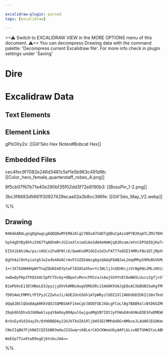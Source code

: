 ```yaml
---

excalidraw-plugin: parsed
tags: [excalidraw]

---
```

==⚠  Switch to EXCALIDRAW VIEW in the MORE OPTIONS menu of this document. ⚠== You can decompress Drawing data with the command palette: 'Decompress current Excalidraw file'. For more info check in plugin settings under 'Saving'



# Dire

# Excalidraw Data

## Text Elements
## Element Links
gPbOXy2x: [[Gill’Séo Hex Notes#Bobcat Hex]]

## Embedded Files
cec4fec9f7082e246d3481c5ef1e5b963c491d9b: [[Color_hero_female_quarterstaff_robes_A.png]]

8f5cb07f67b71e40e290bf35f02dd3f72e8190b3: [[BossPin_1-2.png]]

3bc3f8683d5661f30927429ecaa02a3b8cc366fe: [[Gill’Séo_Map_V2.webp]]

%%
## Drawing
```compressed-json
N4KAkARALgngDgUwgLgAQQQDwMYEMA2AlgCYBOuA7hADTgQBuCpAzoQPYB2KqATLZMzYBXUtiRoIACyhQ4zZAHoFAc0JRJQgEYA6bGwC2CgF7N6hbEcK4OCtptbErHALRY8RMpWdx8Q1TdIEfARcZgRmBShcZQUebQBObR4aOiCEfQQOKGZuAG1wMFAwYogSbggANXiABVwABgBWfAA5FOLIWERywn1opH4SzG5nAEY6kZHtAGYAFgaGqbr4gHZ4

hp54gDYByBhhzZ467TqADhmR+JGZzeXlnimdiAoSdW4eHmWjq82Rzam/mYnC6PSQIQjKaTcEYfTYJBp3EafGZzE4NGaPazKYLcOqPZhQUhsADWCAAwmx8GxSOUCdZmHBcIEsm0SppcNgicpCUIOMRyZTqRJaRx6YzMlAWZAAGaEfD4ADKsGxEkk7I0gUlEHxhJJAHUXpIoXiCcSEIqYMr0IIPJruRCOOEcmgRo82AzsGo9s66riCpBubyHcwnagO

EI5XiEAhiNw/ps/o9GCx2Fw0FNli6/QwmKxOM1OGIoSd3vFAT7fe0IEI4MRcFBo1DljMph95idlmjlo9CMwACJpesxtBSghhR5c4RwACSxBDuQAuo9NMJeQBRYIZLJzxdZogcIncMMR3dsDkNtAEoQIR4y4Iz8pTTTYKZSk6bE5TYgNeMjKWLeIfDMGwIHg9Q8Lgj4nNgz7xlK/RZsw7jiKg+TtGAmZoSMfo7pWhC8lg5T1JqUrkBk95oEe+DGnW

QghhAiC8nhyiatghJwIe4b4AUAC+AxFCUZQSAAsgAgsQAAqFQABJwL2mqdMhpS9Mo8GVkMaDOECiRNumyz/ECiLNo8XqoBMcQnCsPDnGsqy3PCjzPMQrxoB8CTplMaJAv8Ex1PcIJghCEpoAc0xTGs6x1ACGzzBiHBYshFYlNqpr8lSNLkCKDJMhKS7spyAZ8hSaVChlorZcRsoKkqimqtg6qqUlJp6gaRoIU1ZrVeU1plI8dqSEGIYYSUbrsp6U

I+r1K7EANHHHpWYTnqZQGNImOYptwFlDZASa5hw+YcIWLljJsQEHKcjzVrWg6Ns2MLzHUzZbaUfYDotI74GOWYTtWM7bkuU3ruk4p/bueEHhRnGPJSZ5Dqg72fZWt4IOR6BiNgMxwdg8RSp8xYIFZmzELMQLYA0CBSiMCANJoWxTOjlzEPEmiaohBDIah7SjDs6HYd2+HqeguAjMRpHI7DlHUVAtHlAxjhxSxbGzVxxS8QU/GQIJ6DKNUmgAPIAB

owDwQyPAp3TKQ1kAC5pPCTGcmy+QBpwtuMxncFMJzaJs6wjO2HYnEC6wNA5LUucs2gfjcGYAQ0H4+g8WaguCkJoMi2gLNCGwzI08Qe4CsXxTixo6mSRWCugwpleKmpshy328ql5fQKVWXVzelXmpaUhqiIltau1+pOYazrF6aneKd1MaTX4/WOq1lYjR6sDjYl/pTTNENzUlUaw4s7wnKtyacO7cyH7t+2Hag77QiM34zPEF01nWi2GS2HYOxmPD

B1mPb9sE13DlHNeL63JpyzjyDhVkAMNzAwgVDMG5Rci5AAOKVUAJgE8oACXbBUBSSwKgfM9ZmAAGIABCdg8BQFwVgec85NTQxJLDS8wDEayjFuUE4UoGjYE0HUZYUobiaAzAgbO+N4h1E0H+BoUpfLECJjjHgCAtISKmCzJCeQ/ToW5lhdokCNb80Iqom8osUYSzajROissmIKzdErHifEf6wwgFOTApJSDIKmPrakpt4CKXSJoaMtZNDYkeNbMY

fD05AmLFMMYLYPIPyzCZZwhxJi/AOE2UsGSGh1ATpWRyzlUDZ1XlIAKKdUDZOKZiS0xTkokkbuUYh5Zyw1zyvXQqAp0p0lbsyducpx7lFqvVFmA9Q6mVHiSfpEhJ62mEPaOeI8syLzGt6YpBUN6hkhghHesY/jLAPlmHa600Df0rIcvMBZkLvmWr8Fsj8rovx0jCRY0JT4/xev/RazDxygN+nArMy4eTEEBpubIfzKx7nBugJB8oioACVqjIIiLU

dQqA2BSlQOoBAqARKkVQOJSQMBSAKF1kmCgVJ8DEFQEJXAcgFCoLlBg7BAB9alcBtD6GIMQ3shBAi0PoaeRh3B4YsKSuotAHNihbR5rox42BaJQAML2OsuBuDq0gBy6obEQxqsgLRBAut7AkCcP2Ec4ZQWAI+iKystd8pTWpVAOqpJrD0FCEKoB3NIA2rafauqwLq4XlIFeD1EAvUFXqRIYhUoo2SlZK0gqut3TLKvqvKBpBiBMB9ZIP1zIA1Bs0

Z6qk6bSDhvQJG6NwblxpqYAm0ay80ApulGwjguAMgVB7IQYJyFhWaO4n6VWuEDESFwDMEWLb2Gb2VmAXtYAcIQBpXARUz9VUFGgKCDI5RaykAPAMBghAEAUFIXGqaJaIBlqjeWldcrSDZSnPWfQioS4nuIZTF9DUIBXpvXew9dcw1l06ZlMUPTL0iE/ekAAYh3TqUyKQ9WA9e8Ut70gPtNIPApfA4Ogfve1SZVoYNTwwwhu9sLZmz2DPPSAH7CPp

BrUvEy4Sd2UayIh/QYHOBQDAy22UJkTkUZA1RljbH5SECMMhQ4DG+NMbveJLAUARJEGUKmdAwQpQ5QI5JpDURSCyevWwCgoJcDi02SURjUBmOrl5DiwkemQhOMZFZlk76JOmbvZZ3T4lfHlAKg5xChI5T624KWI4DQJgWQ7AsJY2wV0+YpPgAAmifSYkV4hAhhO+PhUxcmQCMGwAwy7TkECvFCCOvtbYNHsWp5z6RiOAvWRALzO6uQkCEyJt4iUI

CNeIIqBA7FjkNdICQISbB03mdwJ22Gwq+skBLerCA5CKWeeUGyAAFLbLsvBETUHW2toLABKTUsKEDKHDIyBby37i4l4IsTb53Nu7YgOV4zTnkMkgTVAFMIYzElBImOg7+F+vyzQDNzIo3ghMMDVa99RAesYvB48Zt67c0Q+EFAPcyFmEPcgHYAAViBbI8pm1wEG8N5tY23WWp3eyN7jBxI5fwHlkoZsplpGwG94+sr5UGHc10CdUMBVvXdbuUIsm

WeEGp7TuxKtwD9ogEjbVvbuJAA==
```
%%